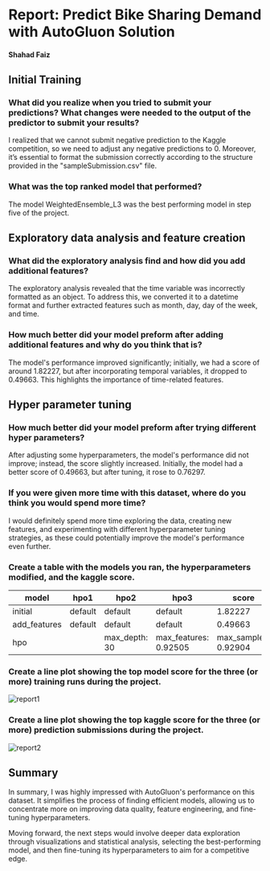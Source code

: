 # Report: Predict Bike Sharing Demand with AutoGluon Solution
#### Shahad Faiz

## Initial Training
### What did you realize when you tried to submit your predictions? What changes were needed to the output of the predictor to submit your results?
I realized that we cannot submit negative prediction to the Kaggle competition, so we need to adjust any negative predictions to 0. Moreover, it’s essential to format the submission correctly according to the structure provided in the "sampleSubmission.csv" file.

### What was the top ranked model that performed?
The model WeightedEnsemble_L3 was the best performing model in step five of the project. 

## Exploratory data analysis and feature creation
### What did the exploratory analysis find and how did you add additional features?
The exploratory analysis revealed that the time variable was incorrectly formatted as an object. To address this, we converted it to a datetime format and further extracted features such as month, day, day of the week, and time.

### How much better did your model preform after adding additional features and why do you think that is?
The model's performance improved significantly; initially, we had a score of around 1.82227, but after incorporating temporal variables, it dropped to 0.49663. This highlights the importance of time-related features.

## Hyper parameter tuning
### How much better did your model preform after trying different hyper parameters?
After adjusting some hyperparameters, the model's performance did not improve; instead, the score slightly increased. Initially, the model had a better score of 0.49663, but after tuning, it rose to 0.76297.

### If you were given more time with this dataset, where do you think you would spend more time?
I would definitely spend more time exploring the data, creating new features, and experimenting with different hyperparameter tuning strategies, as these could potentially improve the model's performance even further.

### Create a table with the models you ran, the hyperparameters modified, and the kaggle score.
|model|hpo1|hpo2|hpo3|score|
|--|--|--|--|--|
|initial|default|default|default|1.82227|
|add_features|default|default|default|0.49663|
|hpo||max_depth: 30|max_features: 0.92505|max_samples: 0.92904|0.76297|

### Create a line plot showing the top model score for the three (or more) training runs during the project.

![report1](https://github.com/user-attachments/assets/0fb9618d-d091-4058-9f92-f7753aa11fc0)

### Create a line plot showing the top kaggle score for the three (or more) prediction submissions during the project.

![report2](https://github.com/user-attachments/assets/6349d741-c484-442a-949a-9e9c5a96c9ec)


## Summary
In summary, I was highly impressed with AutoGluon's performance on this dataset. It simplifies the process of finding efficient models, allowing us to concentrate more on improving data quality, feature engineering, and fine-tuning hyperparameters.

Moving forward, the next steps would involve deeper data exploration through visualizations and statistical analysis, selecting the best-performing model, and then fine-tuning its hyperparameters to aim for a competitive edge.
